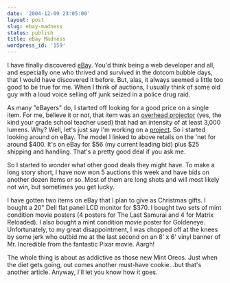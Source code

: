 ```yaml
---
date: '2004-12-09 23:05:00'
layout: post
slug: ebay-madness
status: publish
title: eBay Madness
wordpress_id: '159'
---
```


I have finally discovered [eBay](http://www.ebay.com). You'd think being a web developer and all, and especially one who thrived and survived in the dotcom bubble days, that I would have discovered it before. But, alas, it always seemed a little too good to be true for me. When I think of auctions, I usually think of some old guy with a loud voice selling off junk seized in a police drug raid.  

  

As many "eBayers" do, I started off looking for a good price on a single item. For me, believe it or not, that item was an [overhead projector](http://www.aviinc.com/ebay/brand/Dukane/Startfire.jpg) (yes, the kind your grade school teacher used) that had an intensity of at least 3,000 lumens. Why? Well, let's just say I'm working on a [project](http://www.tomshardware.com/howto/20041201/index.html). So i started looking around on eBay. The model I linked to above retails on the 'net for around $400. It's on eBay for $56 (my current leading bid) plus $25 shipping and handling. That's a pretty good deal if you ask me.  

  

So I started to wonder what other good deals they might have. To make a long story short, I have now won 5 auctions this week and have bids on another dozen items or so. Most of them are long shots and will most likely not win, but sometimes you get lucky.  

  

I have gotten two items on eBay that I plan to give as Christmas gifts. I bought a 20" Dell flat panel LCD monitor for $370. I bought two sets of mint condition movie posters (4 posters for The Last Samurai and 4 for Matrix Reloaded). I also bought a mint condition movie poster for Goldeneye. Unfortunately, to my great disappointment, I was chopped off at the knees by some jerk who outbid me at the last second on an 8' x 6' vinyl banner of Mr. Incredible from the fantastic Pixar movie. Aargh!  

  

The whole thing is about as addictive as those new Mint Oreos. Just when the diet gets going, out comes another must-have cookie...but that's another article. Anyway, I'll let you know how it goes.

